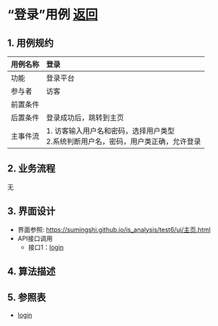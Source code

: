 ﻿﻿<!-- markdownlint-disable MD033-->
<!-- 禁止MD033类型的警告 https://www.npmjs.com/package/markdownlint -->

# “登录”用例 [返回](../README.md)

## 1. 用例规约

|用例名称|登录|
|-------|:-------------|
|功能|登录平台|
|参与者|访客|
|前置条件| |
|后置条件|登录成功后，跳转到主页|
|主事件流| 1. 访客输入用户名和密码，选择用户类型<br/>2.系统判断用户名，密码，用户类正确，允许登录<br/>|

## 2. 业务流程
无

## 3. 界面设计
- 界面参照: https://sumingshi.github.io/is_analysis/test6/ui/主页.html
- API接口调用
    - 接口1：[login](../接口/login.md)

## 4. 算法描述
    
## 5. 参照表

- [login](../数据库设计.md/#login)
